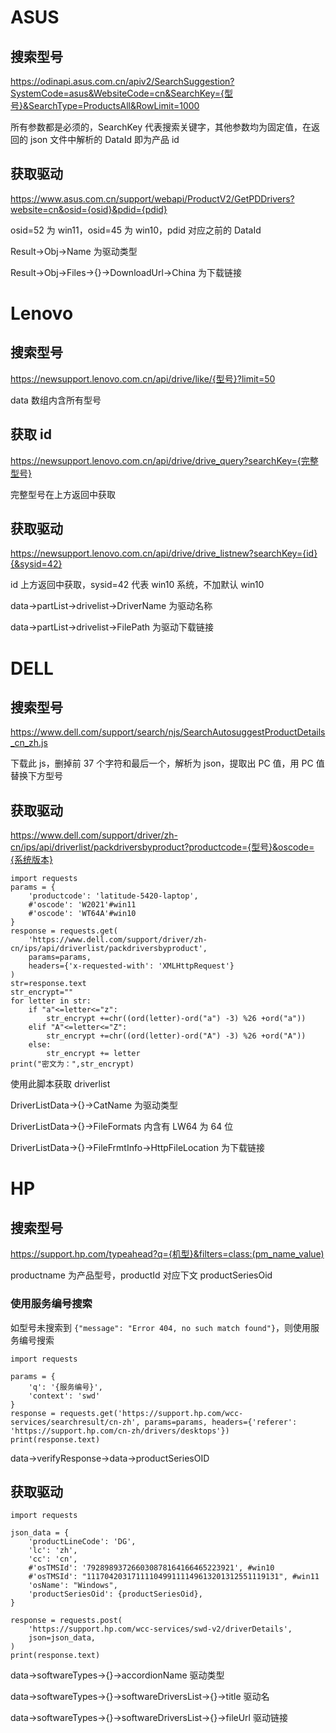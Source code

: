 # ASUS
## 搜索型号
https://odinapi.asus.com.cn/apiv2/SearchSuggestion?SystemCode=asus&WebsiteCode=cn&SearchKey={型号}&SearchType=ProductsAll&RowLimit=1000

所有参数都是必须的，SearchKey 代表搜索关键字，其他参数均为固定值，在返回的 json 文件中解析的 DataId 即为产品 id
## 获取驱动
https://www.asus.com.cn/support/webapi/ProductV2/GetPDDrivers?website=cn&osid={osid}&pdid={pdid}

osid=52 为 win11，osid=45 为 win10，pdid 对应之前的 DataId

Result→Obj→Name 为驱动类型

Result→Obj→Files→{}→DownloadUrl→China 为下载链接

# Lenovo
## 搜索型号
https://newsupport.lenovo.com.cn/api/drive/like/{型号}?limit=50

data 数组内含所有型号
## 获取 id
https://newsupport.lenovo.com.cn/api/drive/drive_query?searchKey={完整型号}

完整型号在上方返回中获取
## 获取驱动
https://newsupport.lenovo.com.cn/api/drive/drive_listnew?searchKey={id}{&sysid=42}

id 上方返回中获取，sysid=42 代表 win10 系统，不加默认 win10

data→partList→drivelist→DriverName 为驱动名称

data→partList→drivelist→FilePath 为驱动下载链接
# DELL
## 搜索型号
https://www.dell.com/support/search/njs/SearchAutosuggestProductDetails_cn_zh.js

下载此 js，删掉前 37 个字符和最后一个，解析为 json，提取出 PC 值，用 PC 值替换下方型号
## 获取驱动
https://www.dell.com/support/driver/zh-cn/ips/api/driverlist/packdriversbyproduct?productcode={型号}&oscode={系统版本}
```
import requests
params = {
    'productcode': 'latitude-5420-laptop',
    #'oscode': 'W2021'#win11
    #'oscode': 'WT64A'#win10
}
response = requests.get(
    'https://www.dell.com/support/driver/zh-cn/ips/api/driverlist/packdriversbyproduct',
    params=params,
    headers={'x-requested-with': 'XMLHttpRequest'}
)
str=response.text
str_encrypt=""
for letter in str:
    if "a"<=letter<="z":
        str_encrypt +=chr((ord(letter)-ord("a") -3) %26 +ord("a"))
    elif "A"<=letter<="Z":
        str_encrypt +=chr((ord(letter)-ord("A") -3) %26 +ord("A"))
    else:
        str_encrypt += letter
print("密文为：",str_encrypt)
```
使用此脚本获取 driverlist

DriverListData→{}→CatName 为驱动类型

DriverListData→{}→FileFormats 内含有 LW64 为 64 位

DriverListData→{}→FileFrmtInfo→HttpFileLocation 为下载链接
# HP
## 搜索型号
https://support.hp.com/typeahead?q={机型}&filters=class:(pm_name_value)

productname 为产品型号，productId 对应下文 productSeriesOid

### 使用服务编号搜索
如型号未搜索到
`{"message": "Error 404, no such match found"}`，则使用服务编号搜索
```
import requests

params = {
    'q': '{服务编号}',
    'context': 'swd'
}
response = requests.get('https://support.hp.com/wcc-services/searchresult/cn-zh', params=params, headers={'referer': 'https://support.hp.com/cn-zh/drivers/desktops'})
print(response.text)
```
data→verifyResponse→data→productSeriesOID

## 获取驱动
```
import requests

json_data = {
    'productLineCode': 'DG',
    'lc': 'zh',
    'cc': 'cn',
    #'osTMSId': '792898937266030878164166465223921', #win10
    #'osTMSId': "1117042031711110499111149613201312551119131", #win11
    'osName': "Windows",
    'productSeriesOid': {productSeriesOid},
}

response = requests.post(
    'https://support.hp.com/wcc-services/swd-v2/driverDetails',
    json=json_data,
)
print(response.text)
```
data→softwareTypes→{}→accordionName 驱动类型

data→softwareTypes→{}→softwareDriversList→{}→title 驱动名

data→softwareTypes→{}→softwareDriversList→{}→fileUrl 驱动链接